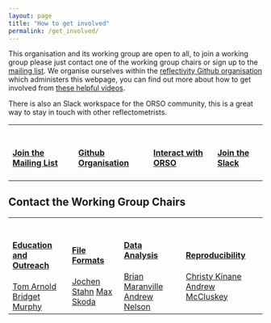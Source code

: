 ```yaml
---
layout: page
title: "How to get involved"
permalink: /get_involved/
---
```


This organisation and its working group are open to all, to join a working group please just contact one of the working group chairs or sign up to the [mailing list](https://reflectometry.us10.list-manage.com/subscribe/post?u=e7e953117fa45f665f9030aaa&amp;id=fa298202d4).
We organise ourselves within the [reflectivity Github organisation](https://github.com/reflectivity) which administers this webpage, you can find out more about how to get involved from [these helpful videos](/information/interact_with_orso/).

There is also an Slack workspace for the ORSO community, this is a great way to stay in touch with other reflectometrists. 

<!--
This is the table view for the different section
DO NOT EDIT UNLESS YOU KNOW THAT YOU ARE DOING
andrew.mccluskey@ess.eu
-->
<table class="tt">
  <tr class="tt">
    <td class="tt">
      <a class="tt" href="https://reflectometry.us10.list-manage.com/subscribe/post?u=e7e953117fa45f665f9030aaa&amp;id=fa298202d4">
        <i class="fas fa-envelope fa-5x"></i>
        <br>
        <h4>Join the Mailing List</h4></a>
    </td>
    <td class="tt">
      <a class="tt" href="https://github.com/reflectivity">
        <i class="fab fa-github fa-5x"></i>
        <br>
        <h4>Github Organisation</h4></a>
    </td>
    <td class="tt">
      <a class="tt" href="../information/interact_with_orso/">
        <i class="fas fa-video fa-5x"></i>
        <br>
        <h4>Interact with ORSO</h4></a>
    </td>
    <td class="tt">
      <a class="tt" href="https://join.slack.com/t/orso-co/shared_invite/zt-z7p3v89g-~JgCbzcxurQP6ufqdfTCfw">
        <i class="fab fa-slack fa-5x"></i>
        <br>
        <h4>Join the Slack</h4></a>
    </td>
  </tr>
</table>

<h2>Contact the Working Group Chairs</h2>

<table class="tt">
  <tr class="tt">
    <td class="tt">
      <a class="tt" href="https://reflectometry.us10.list-manage.com/subscribe/post?u=e7e953117fa45f665f9030aaa&amp;id=fa298202d4">
        <i class="fas fa-book fa-5x"></i>
        <br>
        <h4>Education and Outreach</h4></a>
      <a href="mailto:tom.arnold@ess.eu">Tom Arnold</a>
      <a href="mailto:murphy@physik.uni-kiel.de">Bridget Murphy</a>
    </td>
    <td class="tt">
      <a class="tt" href="https://github.com/reflectivity">
        <i class="fas fa-file-code fa-5x"></i>
        <br>
        <h4>File Formats</h4></a>
      <a href="mailto:jochen.stahn@psi.ch">Jochen Stahn</a>
      <a href="mailto:Maximilian.Skoda@stfc.ac.uk">Max Skoda</a>
    </td>
    <td class="tt">
      <a class="tt" href="../information/interact_with_orso/">
        <i class="fas fa-chart-line fa-5x"></i>
        <br>
        <h4>Data Analysis</h4></a>
      <a href="mailto:brian.maranville@nist.gov">Brian Maranville</a>
      <a href="mailto:anz@ansto.gov.au">Andrew Nelson</a>
    </td>
    <td class="tt">
      <a class="tt" href="https://join.slack.com/t/orso-co/shared_invite/zt-z7p3v89g-~JgCbzcxurQP6ufqdfTCfw">
        <i class="fas fa-redo fa-5x"></i>
        <br>
        <h4>Reproducibility</h4></a>
      <a href="mailto:christy.kinane@stfc.ac.uk">Christy Kinane</a>
      <a href="mailto:andrew.mccluskey@ess.eu">Andrew McCluskey</a>
    </td>
  </tr>
</table>

